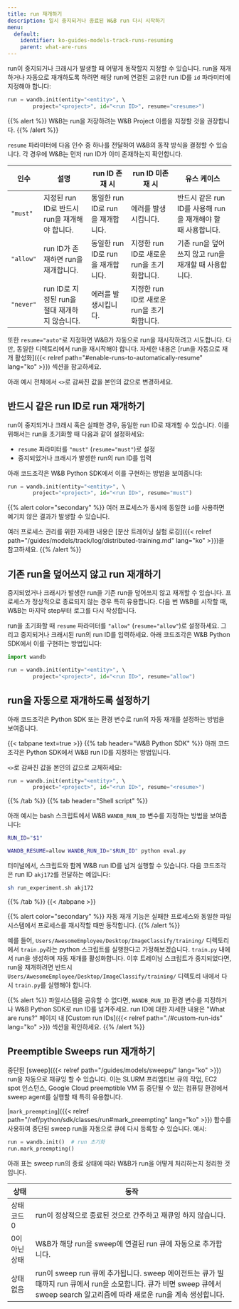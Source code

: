 ```yaml
---
title: run 재개하기
description: 일시 중지되거나 종료된 W&B run 다시 시작하기
menu:
  default:
    identifier: ko-guides-models-track-runs-resuming
    parent: what-are-runs
---
```


run이 중지되거나 크래시가 발생할 때 어떻게 동작할지 지정할 수 있습니다. run을 재개하거나 자동으로 재개하도록 하려면 해당 run에 연결된 고유한 run ID를 `id` 파라미터에 지정해야 합니다:

```python
run = wandb.init(entity="<entity>", \ 
        project="<project>", id="<run ID>", resume="<resume>")
```

{{% alert %}}
W&B는 run을 저장하려는 W&B Project 이름을 지정할 것을 권장합니다.
{{% /alert %}}

`resume` 파라미터에 다음 인수 중 하나를 전달하여 W&B의 동작 방식을 결정할 수 있습니다. 각 경우에 W&B는 먼저 run ID가 이미 존재하는지 확인합니다.

|인수 | 설명 | run ID 존재 시| run ID 미존재 시 | 유스 케이스 |
| --- | --- | -- | --| -- |
| `"must"` | 지정된 run ID로 반드시 run을 재개해야 합니다. | 동일한 run ID로 run을 재개합니다. | 에러를 발생시킵니다. | 반드시 같은 run ID를 사용해 run을 재개해야 할 때 사용합니다. |
| `"allow"`| run ID가 존재하면 run을 재개합니다. | 동일한 run ID로 run을 재개합니다. | 지정한 run ID로 새로운 run을 초기화합니다. | 기존 run을 덮어쓰지 않고 run을 재개할 때 사용합니다. |
| `"never"`| run ID로 지정된 run을 절대 재개하지 않습니다. | 에러를 발생시킵니다. | 지정한 run ID로 새로운 run을 초기화합니다. | |

또한 `resume="auto"`로 지정하면 W&B가 자동으로 run을 재시작하려고 시도합니다. 다만, 동일한 디렉토리에서 run을 재시작해야 합니다. 자세한 내용은 [run을 자동으로 재개 활성화]({{< relref path="#enable-runs-to-automatically-resume" lang="ko" >}}) 섹션을 참고하세요.

아래 예시 전체에서 `<>`로 감싸진 값을 본인의 값으로 변경하세요.

## 반드시 같은 run ID로 run 재개하기
run이 중지되거나 크래시 혹은 실패한 경우, 동일한 run ID로 재개할 수 있습니다. 이를 위해서는 run을 초기화할 때 다음과 같이 설정하세요:

* `resume` 파라미터를 `"must"` (`resume="must"`)로 설정
* 중지되었거나 크래시가 발생한 run의 run ID를 입력

아래 코드조각은 W&B Python SDK에서 이를 구현하는 방법을 보여줍니다:

```python
run = wandb.init(entity="<entity>", \ 
        project="<project>", id="<run ID>", resume="must")
```

{{% alert color="secondary" %}}
여러 프로세스가 동시에 동일한 `id`를 사용하면 예기치 않은 결과가 발생할 수 있습니다.

여러 프로세스 관리를 위한 자세한 내용은 [분산 트레이닝 실험 로깅]({{< relref path="/guides/models/track/log/distributed-training.md" lang="ko" >}})을 참고하세요.
{{% /alert %}}

## 기존 run을 덮어쓰지 않고 run 재개하기
중지되었거나 크래시가 발생한 run을 기존 run을 덮어쓰지 않고 재개할 수 있습니다. 프로세스가 정상적으로 종료되지 않는 경우 특히 유용합니다. 다음 번 W&B를 시작할 때, W&B는 마지막 step부터 로그를 다시 작성합니다.

run을 초기화할 때 `resume` 파라미터를 `"allow"` (`resume="allow"`)로 설정하세요. 그리고 중지되거나 크래시된 run의 run ID를 입력하세요. 아래 코드조각은 W&B Python SDK에서 이를 구현하는 방법입니다:

```python
import wandb

run = wandb.init(entity="<entity>", \ 
        project="<project>", id="<run ID>", resume="allow")
```

## run을 자동으로 재개하도록 설정하기
아래 코드조각은 Python SDK 또는 환경 변수로 run의 자동 재개를 설정하는 방법을 보여줍니다.

{{< tabpane text=true >}}
  {{% tab header="W&B Python SDK" %}}
아래 코드조각은 Python SDK에서 W&B run ID를 지정하는 방법입니다.

`<>`로 감싸진 값을 본인의 값으로 교체하세요:

```python
run = wandb.init(entity="<entity>", \ 
        project="<project>", id="<run ID>", resume="<resume>")
```
  {{% /tab %}}
  {{% tab header="Shell script" %}}

아래 예시는 bash 스크립트에서 W&B `WANDB_RUN_ID` 변수를 지정하는 방법을 보여줍니다:

```bash title="run_experiment.sh"
RUN_ID="$1"

WANDB_RESUME=allow WANDB_RUN_ID="$RUN_ID" python eval.py
```
터미널에서, 스크립트와 함께 W&B run ID를 넘겨 실행할 수 있습니다. 다음 코드조각은 run ID `akj172`를 전달하는 예입니다:

```bash
sh run_experiment.sh akj172 
```

{{% /tab %}}
{{< /tabpane >}}

{{% alert color="secondary" %}}
자동 재개 기능은 실패한 프로세스와 동일한 파일시스템에서 프로세스를 재시작할 때만 동작합니다.
{{% /alert %}}

예를 들어, `Users/AwesomeEmployee/Desktop/ImageClassify/training/` 디렉토리에서 `train.py`라는 python 스크립트를 실행한다고 가정해보겠습니다. `train.py` 내에서 run을 생성하며 자동 재개를 활성화합니다. 이후 트레이닝 스크립트가 중지되었다면, run을 재개하려면 반드시 `Users/AwesomeEmployee/Desktop/ImageClassify/training/` 디렉토리 내에서 다시 `train.py`를 실행해야 합니다.

{{% alert %}}
파일시스템을 공유할 수 없다면, `WANDB_RUN_ID` 환경 변수를 지정하거나 W&B Python SDK로 run ID를 넘겨주세요. run ID에 대한 자세한 내용은 "What are runs?" 페이지 내 [Custom run IDs]({{< relref path="./#custom-run-ids" lang="ko" >}}) 섹션을 확인하세요.
{{% /alert %}}

## Preemptible Sweeps run 재개하기
중단된 [sweep]({{< relref path="/guides/models/sweeps/" lang="ko" >}}) run을 자동으로 재큐잉 할 수 있습니다. 이는 SLURM 프리엠티브 큐의 작업, EC2 spot 인스턴스, Google Cloud preemptible VM 등 중단될 수 있는 컴퓨팅 환경에서 sweep agent를 실행할 때 특히 유용합니다.

[`mark_preempting`]({{< relref path="/ref/python/sdk/classes/run#mark_preempting" lang="ko" >}}) 함수를 사용하여 중단된 sweep run을 자동으로 큐에 다시 등록할 수 있습니다. 예시:

```python
run = wandb.init()  # run 초기화
run.mark_preempting()
```
아래 표는 sweep run의 종료 상태에 따라 W&B가 run을 어떻게 처리하는지 정리한 것입니다.

|상태| 동작 |
|------| ---------|
|상태 코드 0| run이 정상적으로 종료된 것으로 간주하고 재큐잉 하지 않습니다.  |
|0이 아닌 상태| W&B가 해당 run을 sweep에 연결된 run 큐에 자동으로 추가합니다.|
|상태 없음| run이 sweep run 큐에 추가됩니다. sweep 에이전트는 큐가 빌 때까지 run 큐에서 run을 소모합니다. 큐가 비면 sweep 큐에서 sweep search 알고리즘에 따라 새로운 run을 계속 생성합니다.|
